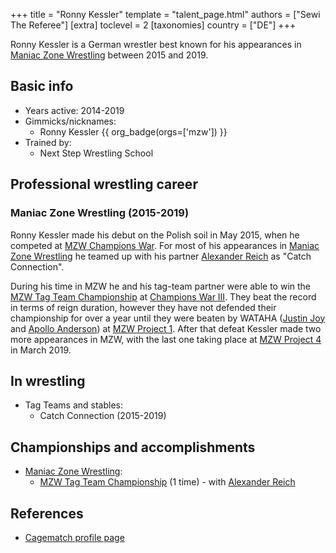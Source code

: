 +++
title = "Ronny Kessler"
template = "talent_page.html"
authors = ["Sewi The Referee"]
[extra]
toclevel = 2
[taxonomies]
country = ["DE"]
+++

Ronny Kessler is a German wrestler best known for his appearances in [Maniac Zone Wrestling](@/o/mzw.md) between 2015 and 2019.

## Basic info

* Years active: 2014-2019
* Gimmicks/nicknames:
  - Ronny Kessler {{ org_badge(orgs=['mzw']) }}
* Trained by:
  - Next Step Wrestling School

## Professional wrestling career

### Maniac Zone Wrestling (2015-2019)

Ronny Kessler made his debut on the Polish soil in May 2015, when he competed at [MZW Champions War](@/e/mzw/2015-05-31-mzw-champions-war.md). For most of his appearances in [Maniac Zone Wrestling](@/o/mzw.md) he teamed up with his partner [Alexander Reich](@/w/alex-ace.md) as "Catch Connection".

During his time in MZW he and his tag-team partner were able to win the [MZW Tag Team Championship](@/c/mzw-tag-team-championship.md) at [Champions War III](@/e/mzw/2017-06-03-mzw-champions-war-3.md). They beat the record in terms of  reign duration, however they have not defended their championship for over a year until they were beaten by WATAHA ([Justin Joy](@/w/justin-joy.md) and [Apollo Anderson](@/w/apollo-anderson.md)) at [MZW Project 1](@/e/mzw/2018-10-13-mzw-project-1-new-beginning.md). After that defeat Kessler made two more appearances in MZW, with the last one taking place at [MZW Project 4](@c/e/mzw/2019-03-23-mzw-project-4-open-your-eyes.md) in March 2019.

## In wrestling

* Tag Teams and stables:
  - Catch Connection (2015-2019)

## Championships and accomplishments

* [Maniac Zone Wrestling](@/o/mzw.md):
  - [MZW Tag Team Championship](@/c/mzw-tag-team-championship.md) (1 time) - with [Alexander Reich](@/w/alex-ace.md)

## References

* [Cagematch profile page](https://www.cagematch.net/?id=2&nr=18987)

